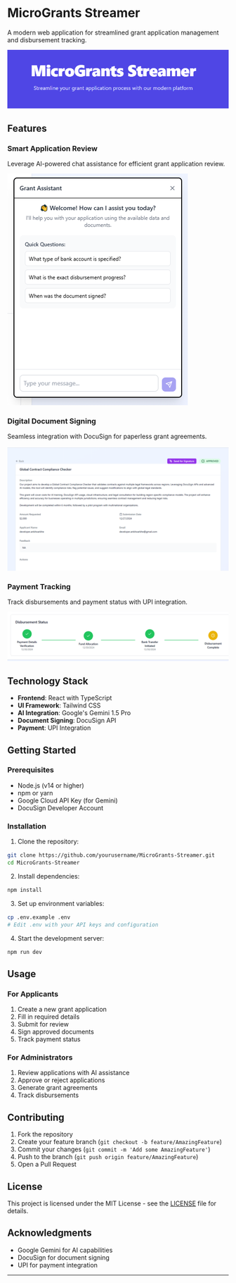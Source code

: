 # MicroGrants Streamer

A modern web application for streamlined grant application management and disbursement tracking.

![MicroGrants Streamer Banner](docs/images/banner.png)

## Features

### Smart Application Review
Leverage AI-powered chat assistance for efficient grant application review.

![AI Chat Assistant](docs/images/ai-chat.png)

### Digital Document Signing
Seamless integration with DocuSign for paperless grant agreements.

![Document Signing](docs/images/document-signing.png)

### Payment Tracking
Track disbursements and payment status with UPI integration.

![Payment Tracking](docs/images/payment-tracking.png)

## Technology Stack

- **Frontend**: React with TypeScript
- **UI Framework**: Tailwind CSS
- **AI Integration**: Google's Gemini 1.5 Pro
- **Document Signing**: DocuSign API
- **Payment**: UPI Integration

## Getting Started

### Prerequisites

- Node.js (v14 or higher)
- npm or yarn
- Google Cloud API Key (for Gemini)
- DocuSign Developer Account

### Installation

1. Clone the repository:
```bash
git clone https://github.com/yourusername/MicroGrants-Streamer.git
cd MicroGrants-Streamer
```

2. Install dependencies:
```bash
npm install
```

3. Set up environment variables:
```bash
cp .env.example .env
# Edit .env with your API keys and configuration
```

4. Start the development server:
```bash
npm run dev
```

## Usage

### For Applicants

1. Create a new grant application
2. Fill in required details
3. Submit for review
4. Sign approved documents
5. Track payment status

### For Administrators

1. Review applications with AI assistance
2. Approve or reject applications
3. Generate grant agreements
4. Track disbursements

## Contributing

1. Fork the repository
2. Create your feature branch (`git checkout -b feature/AmazingFeature`)
3. Commit your changes (`git commit -m 'Add some AmazingFeature'`)
4. Push to the branch (`git push origin feature/AmazingFeature`)
5. Open a Pull Request

## License

This project is licensed under the MIT License - see the [LICENSE](LICENSE) file for details.

## Acknowledgments

- Google Gemini for AI capabilities
- DocuSign for document signing
- UPI for payment integration

---
